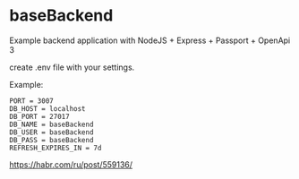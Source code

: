 # baseBackend
Example backend application with NodeJS + Express + Passport + OpenApi 3 

create .env file with your settings.

Example:
```
PORT = 3007
DB_HOST = localhost
DB_PORT = 27017
DB_NAME = baseBackend
DB_USER = baseBackend
DB_PASS = baseBackend
REFRESH_EXPIRES_IN = 7d
```

https://habr.com/ru/post/559136/
